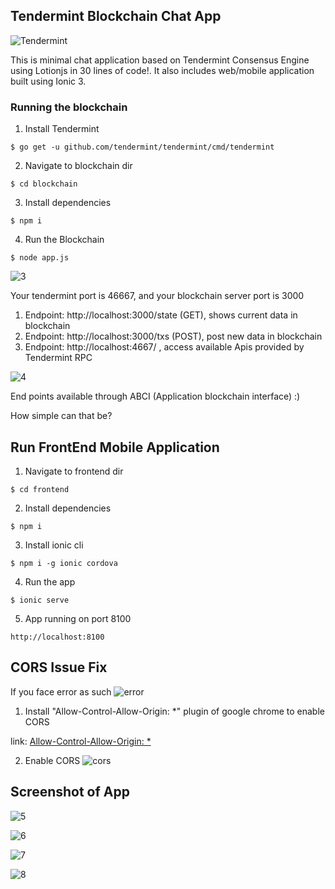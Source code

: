 ## Tendermint Blockchain Chat App
![Tendermint](http://www.peerity.io/images/Tendermint-logo2.png)

This is minimal chat application based on Tendermint Consensus Engine using Lotionjs in 30 lines of code!. It also includes web/mobile application built using Ionic 3.

### Running the blockchain
1. Install Tendermint
```
$ go get -u github.com/tendermint/tendermint/cmd/tendermint
```
2. Navigate to blockchain dir 
```
$ cd blockchain
```
3. Install dependencies 
```
$ npm i 
```
4. Run the Blockchain
``` 
$ node app.js
```

![3](img/3.png)

Your tendermint port is 46667, and your blockchain server port is 3000

1. Endpoint: http://localhost:3000/state (GET), shows current data in blockchain
2. Endpoint: http://localhost:3000/txs (POST), post new data in blockchain
3. Endpoint: http://localhost:4667/ , access available Apis provided by Tendermint RPC 

![4](img/4.png)

End points available through ABCI (Application blockchain interface) :)

How simple can that be?

## Run FrontEnd Mobile Application
1. Navigate to frontend dir
```
$ cd frontend
```
2. Install dependencies
```
$ npm i
```
3. Install ionic cli 
```
$ npm i -g ionic cordova
```
4. Run the app
```
$ ionic serve
```
5. App running on port 8100
```
http://localhost:8100
```
## CORS Issue Fix 
If you face error as such 
![error](img/error.png)

1. Install "Allow-Control-Allow-Origin: *" plugin of google chrome to enable CORS

link: [Allow-Control-Allow-Origin: *](https://chrome.google.com/webstore/detail/allow-control-allow-origi/nlfbmbojpeacfghkpbjhddihlkkiljbi?hl=en)

2. Enable CORS 
![cors](img/cors.png)

## Screenshot of App

![5](img/5.png)


![6](img/6.png)


![7](img/7.png)


![8](img/8.png)
